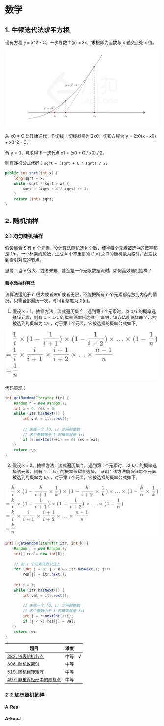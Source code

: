 # 数学

## 1. 牛顿迭代法求平方根

设有方程 y = x^2 - C，一次导数 f'(x) = 2x，求根即为函数与 x 轴交点处 x 值。

![newton.png](../../resources/newton.png)

从 x0 = C 处开始迭代，作切线，切线斜率为 2x0，切线方程为 y = 2x0(x - x0) + x0^2 - C。

令 y = 0，可求得下一迭代点 x1 = (x0 + C / x0) / 2。

则有递推公式代码：`sqrt = (sqrt + C / sqrt) / 2;`

``` java
public int sqrt(int x) {
    long sqrt = x;
    while (sqrt * sqrt > x) {
        sqrt = (sqrt + x / sqrt) >> 1;
    }
    return (int) sqrt;
}
```

## 2. 随机抽样

### 2.1 均匀随机抽样

假设集合 S 有 n 个元素，设计算法随机选 k 个数，使得每个元素被选中的概率都是 1/n。一个朴素的想法，生成 k 个不重复的 [1,n] 之间的随机数为索引，然后找到索引对应的节点。

思考：当 n 很大、或者未知、甚至是一个无限数据流时，如何高效随机抽样？

#### 蓄水池抽样算法

该算法适用于 n 很大或者未知或者无限，不能把所有 n 个元素都存放到内存的情况，只需全部遍历一次，时间复杂度为 O(n)。

1. 假设 k = 1。抽样方法：流式遍历集合，遇到第 i 个元素时，以 `1/i` 的概率选择该元素，则有 `1 - 1/i` 的概率保留原选择。 证明：该方法能保证每个元素被选到的概率为 `1/n`，对于第 i
   个元素，它被选择的概率公式如下。

![reservoir-1.png](../../resources/reservoir-1.png)

代码实现：

``` java
int getRandom(Iterator itr) {
    Random r = new Random();
    int i = 0, res = 0;
    while (itr.hasNext()) {
        int val = itr.next();
        
        // 生成一个 [0, i) 之间的整数
        // 这个整数等于 0 的概率就是 1/i
        if (r.nextInt(++i) == 0) res = val;
    }
    return res;
}
```

2. 假设 k = 2。抽样方法：流式遍历集合，遇到第 i 个元素时，以 `k/i` 的概率选择该元素，则有 `1 - k/i` 的概率保留原选择。 证明：该方法能保证每个元素被选到的概率为 `k/n`，对于第 i
   个元素，它被选择的概率公式如下。

![reservoir-2.png](../../resources/reservoir-2.png)

``` java
int[] getRandom(Iterator itr, int k) {
    Random r = new Random();
    int[] res = new int[k];

    // 前 k 个元素先默认选上
    for (int j = 0; j < k && itr.hasNext(); j++)
        res[j] = itr.next();

    int i = k;
    while (itr.hasNext()) {
        int val = itr.next();
        
        // 生成一个 [0, i) 之间的整数
        // 这个整数小于 k 的概率就是 k/i
        int j = r.nextInt(++i);
        if (j < k) res[j] = val;
    }
    return res;
}
```

|题目|难度||
|---|---|---|
|[382. 链表随机节点](https://leetcode-cn.com/problems/linked-list-random-node/)|中等|√|
|[398. 随机数索引](https://leetcode-cn.com/problems/random-pick-index/)|中等
|[519. 随机翻转矩阵](https://leetcode-cn.com/problems/random-flip-matrix/)|中等
|[497. 非重叠矩形中的随机点](https://leetcode-cn.com/problems/random-point-in-non-overlapping-rectangles/)|中等

### 2.2 加权随机抽样

#### A-Res

#### A-ExpJ

